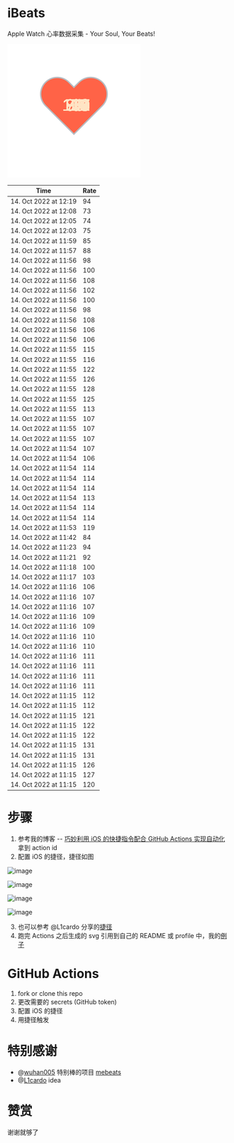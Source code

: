 # iBeats
Apple Watch 心率数据采集 - Your Soul, Your Beats!

![](./files/heart.svg)

<!--START_SECTION:my_heart_rate-->
| Time | Rate | 
 | ---- | ---- | 
| 14. Oct 2022 at 12:19 | 94 |
| 14. Oct 2022 at 12:08 | 73 |
| 14. Oct 2022 at 12:05 | 74 |
| 14. Oct 2022 at 12:03 | 75 |
| 14. Oct 2022 at 11:59 | 85 |
| 14. Oct 2022 at 11:57 | 88 |
| 14. Oct 2022 at 11:56 | 98 |
| 14. Oct 2022 at 11:56 | 100 |
| 14. Oct 2022 at 11:56 | 108 |
| 14. Oct 2022 at 11:56 | 102 |
| 14. Oct 2022 at 11:56 | 100 |
| 14. Oct 2022 at 11:56 | 98 |
| 14. Oct 2022 at 11:56 | 108 |
| 14. Oct 2022 at 11:56 | 106 |
| 14. Oct 2022 at 11:56 | 106 |
| 14. Oct 2022 at 11:55 | 115 |
| 14. Oct 2022 at 11:55 | 116 |
| 14. Oct 2022 at 11:55 | 122 |
| 14. Oct 2022 at 11:55 | 126 |
| 14. Oct 2022 at 11:55 | 128 |
| 14. Oct 2022 at 11:55 | 125 |
| 14. Oct 2022 at 11:55 | 113 |
| 14. Oct 2022 at 11:55 | 107 |
| 14. Oct 2022 at 11:55 | 107 |
| 14. Oct 2022 at 11:55 | 107 |
| 14. Oct 2022 at 11:54 | 107 |
| 14. Oct 2022 at 11:54 | 106 |
| 14. Oct 2022 at 11:54 | 114 |
| 14. Oct 2022 at 11:54 | 114 |
| 14. Oct 2022 at 11:54 | 114 |
| 14. Oct 2022 at 11:54 | 113 |
| 14. Oct 2022 at 11:54 | 114 |
| 14. Oct 2022 at 11:54 | 114 |
| 14. Oct 2022 at 11:53 | 119 |
| 14. Oct 2022 at 11:42 | 84 |
| 14. Oct 2022 at 11:23 | 94 |
| 14. Oct 2022 at 11:21 | 92 |
| 14. Oct 2022 at 11:18 | 100 |
| 14. Oct 2022 at 11:17 | 103 |
| 14. Oct 2022 at 11:16 | 106 |
| 14. Oct 2022 at 11:16 | 107 |
| 14. Oct 2022 at 11:16 | 107 |
| 14. Oct 2022 at 11:16 | 109 |
| 14. Oct 2022 at 11:16 | 109 |
| 14. Oct 2022 at 11:16 | 110 |
| 14. Oct 2022 at 11:16 | 110 |
| 14. Oct 2022 at 11:16 | 111 |
| 14. Oct 2022 at 11:16 | 111 |
| 14. Oct 2022 at 11:16 | 111 |
| 14. Oct 2022 at 11:16 | 111 |
| 14. Oct 2022 at 11:15 | 112 |
| 14. Oct 2022 at 11:15 | 112 |
| 14. Oct 2022 at 11:15 | 121 |
| 14. Oct 2022 at 11:15 | 122 |
| 14. Oct 2022 at 11:15 | 122 |
| 14. Oct 2022 at 11:15 | 131 |
| 14. Oct 2022 at 11:15 | 131 |
| 14. Oct 2022 at 11:15 | 126 |
| 14. Oct 2022 at 11:15 | 127 |
| 14. Oct 2022 at 11:15 | 120 |

<!--END_SECTION:my_heart_rate-->

# 步骤
1. 参考我的博客 -- [巧妙利用 iOS 的快捷指令配合 GitHub Actions 实现自动化](https://github.com/yihong0618/gitblog/issues/198) 拿到 action id
2. 配置 iOS 的捷径，捷径如图

![image](https://user-images.githubusercontent.com/15976103/122154218-0db0b480-ce97-11eb-93bb-5aec07c558dc.png)

![image](https://user-images.githubusercontent.com/15976103/122154236-186b4980-ce97-11eb-8e4b-70551a0391ae.png)

![image](https://user-images.githubusercontent.com/15976103/122154268-2d47dd00-ce97-11eb-902e-3acf292265a9.png)

![image](https://user-images.githubusercontent.com/15976103/122174055-fa144680-ceb4-11eb-9be2-3eb83cd516f7.png)

3. 也可以参考 @L1cardo 分享的[捷径](https://www.icloud.com/shortcuts/6ab6047b459c41ad822ad6b94b1c03d4)
4. 跑完 Actions 之后生成的 svg 引用到自己的 README 或 profile 中，我的[例子](https://github.com/yihong0618) 

# GitHub Actions

1. fork or clone this repo
2. 更改需要的 secrets (GitHub token)
3. 配置 iOS 的捷径
4. 用捷径触发

# 特别感谢
- @[wuhan005](https://github.com/wuhan005) 特别棒的项目 [mebeats](https://github.com/wuhan005/mebeats)
- @[L1cardo](https://github.com/L1cardo) idea

# 赞赏
谢谢就够了
